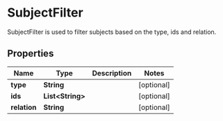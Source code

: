 

# SubjectFilter

SubjectFilter is used to filter subjects based on the type, ids and relation.

## Properties

| Name | Type | Description | Notes |
|------------ | ------------- | ------------- | -------------|
|**type** | **String** |  |  [optional] |
|**ids** | **List&lt;String&gt;** |  |  [optional] |
|**relation** | **String** |  |  [optional] |



